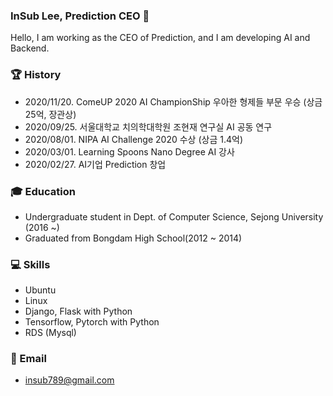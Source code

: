 ### InSub Lee, Prediction CEO 👋

Hello, I am working as the CEO of Prediction, and I am developing AI and Backend.

### :trophy: History

* 2020/11/20. ComeUP 2020 AI ChampionShip 우아한 형제들 부문 우승 (상금 25억, 장관상)
* 2020/09/25. 서울대학교 치의학대학원 조현재 연구실 AI 공동 연구
* 2020/08/01. NIPA AI Challenge 2020 수상 (상금 1.4억)
* 2020/03/01. Learning Spoons Nano Degree AI 강사
* 2020/02/27. AI기업 Prediction 창업

### :mortar_board: Education

* Undergraduate student in Dept. of Computer Science, Sejong University (2016 ~)
* Graduated from Bongdam High School(2012 ~ 2014)

### :computer: Skills

* Ubuntu
* Linux
* Django, Flask with Python
* Tensorflow, Pytorch with Python
* RDS (Mysql)

### :email: Email

* insub789@gmail.com

<!--
**insub789/insub789** is a ✨ _special_ ✨ repository because its `README.md` (this file) appears on your GitHub profile.

Here are some ideas to get you started:

- 🔭 I’m currently working on ...
- 🌱 I’m currently learning ...
- 👯 I’m looking to collaborate on ...
- 🤔 I’m looking for help with ...
- 💬 Ask me about ...
- 📫 How to reach me: ...
- 😄 Pronouns: ...
- ⚡ Fun fact: ...
-->
